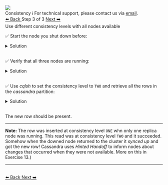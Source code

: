 <!-- TOP -->
<div class="top">
  <img class="scenario-academy-logo" src="https://datastax-academy.github.io/katapod-shared-assets/images/ds-academy-2023.svg" />
  <div class="scenario-title-section">
    <span class="scenario-title">Consistency</span>
    <span class="scenario-subtitle">ℹ️ For technical support, please contact us via <a href="mailto:academy@datastax.com">email</a>.</span>
  </div>
</div>

<!-- NAVIGATION -->
<div id="navigation-top" class="navigation-top">
 <a href='command:katapod.loadPage?[{"step":"step2"}]'
   class="btn btn-dark navigation-top-left">⬅️ Back
 </a>
<span class="step-count"> Step 3 of 3</span>
 <a href='command:katapod.loadPage?[{"step":"finish"}]' 
    class="btn btn-dark navigation-top-right">Next ➡️
  </a>

</div>

<!-- CONTENT -->

<div class="step-title">Use different consistency levels with all nodes available</div>

✅ Start the node you shut down before:
<details class="katapod-details">
  <summary>Solution</summary>

Make sure that you start the right node!
<table class="katapod-table">
  <tr>
    <th>Node (IP)</th>
    <th>Start command</th>
  </tr>
  <tr>
    <td>127.0.0.1</td>
    <td>

```
./node1/bin/cassandra
``` 
</td>
<tr>

  <tr>
    <td>127.0.0.2</td>
    <td>

```
./node2/bin/cassandra
``` 
</td>
<tr>
    
</table>

</details>
<br>

✅ Verify that all three nodes are running:

<details class="katapod-details">
  <summary>Solution</summary>

```
./node3/bin/nodetool status
```

</details>
<br>

✅ Use *cqlsh* to set the consistency level to `TWO` and retrieve all the rows in the *cassandra* partition:

<details class="katapod-details">
  <summary>Solution</summary>

```cql
./node1/bin/cqlsh

USE killrvideo;

CONSISTENCY TWO;

SELECT * FROM killrvideo.videos_by_tag WHERE tag = 'cassandra';
```

</details>
<br>

The new row should be present. 

---
**Note:** The row was inserted at consistency level `ONE` whn only one replica node was running. This read was at consistency level `TWO` and it succeeded. Somehow when the downed node returned to the cluster it *synced up* and got the new row! Cassandra uses *Hinted Handoff* to inform nodes about changes that occurred when they were not available. More on this in Exercise 13.)

---

</details>
<br>
<!-- NAVIGATION -->
<div id="navigation-bottom" class="navigation-bottom">
 <a href='command:katapod.loadPage?[{"step":"step2"}]'
   class="btn btn-dark navigation-bottom-left">⬅️ Back
 </a>
  <a href='command:katapod.loadPage?[{"step":"finish"}]' 
    class="btn btn-dark navigation-top-right">Next ➡️
  </a>

</div>
